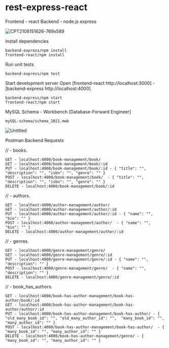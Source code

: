 # rest-express-react
Frontend - react
Backend - node.js express

![CPT2108151626-769x589](https://user-images.githubusercontent.com/65245922/129485973-b008cfbf-0079-48db-a9c7-9fbdaba1450f.gif)


Install dependencies

    backend-express/npm install
    frontend-react/npm install

Run unit tests

    backend-express/npm test

Start development server Open [frontend-react http://localhost:3000] - [backend-express http://localhost:4000]

    backend-express/npm start
    frontend-react/npm start

MySQL Schema - Workbench [Database-Forward Engineer]
    
    mySQL-schema/schema_2021.mwb

![Untitled](https://user-images.githubusercontent.com/65245922/129486029-7442b702-d962-442a-bf63-662baac066e2.png)

Postman Backend Requests
   
// - books.

    GET - localhost:4000/book-management/book/
    GET - localhost:4000/book-management/book/:id
    PUT - localhost:4000/book-management/book/:id - { "title": "", "description": "", "isbn": "", "genre": "" }
    POST - localhost:4000/book-management/book/  - { "title": "", "description": "", "isbn": "", "genre": "" }
    DELETE - localhost:4000/book-management/book/:id
    
// - authors.

    GET - localhost:4000/author-management/author/
    GET - localhost:4000/author-management/author/:id
    PUT - localhost:4000/author-management/author/:id - { "name": "", "bio": "" }
    POST - localhost:4000/author-management/author/  - { "name": "", "bio": "" }
    DELETE - localhost:4000/author-management/author/:id

// - genres.

    GET - localhost:4000/genre-management/genre/
    GET - localhost:4000/genre-management/genre/:id
    PUT - localhost:4000/genre-management/genre/:id - { "name": "", "description": "" }
    POST - localhost:4000/genre-management/genre/  - { "name": "", "description": "" }
    DELETE - localhost:4000/genre-management/genre/:id

// - book_has_authors.

    GET - localhost:4000/book-has-author-management/book-has-author/book/:id
    GET - localhost:4000/book-has-author-management/book-has-author/author/:id
    PUT - localhost:4000/book-has-author-management/book-has-author/ - { "old_many_book_id": "", "old_many_author_id": "",  "many_book_id": "", "many_author_id": "" }
    POST - localhost:4000/book-has-author-management/book-has-author/  - { "many_book_id": "", "many_author_id": "" }
    DELETE - localhost:4000/book-has-author-management/genre/ - { "many_book_id": "", "many_author_id": "" }
